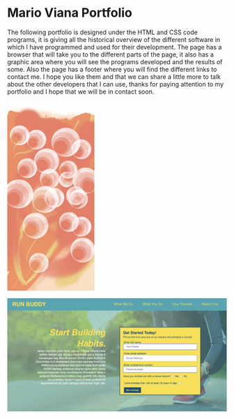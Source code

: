 # Mario Viana Portfolio

The following portfolio is designed under the HTML and CSS code programs, it is giving all 
the historical overview of the different software in which I have programmed and used for their development. 
The page has a browser that will take you to the different parts of the page, it also has a graphic
area where you will see the programs developed and the results of some. Also the page has a footer
 where you will find the different links to contact me. I hope you like them and that we can share 
 a little more to talk about the other developers that I can use, thanks for paying attention to my portfolio 
 and I hope that we will be in contact soon.

<img src = "Image/Untitled_Artwork.png" width = "200" >

 ![](Image/runbuddy.png) 


 
